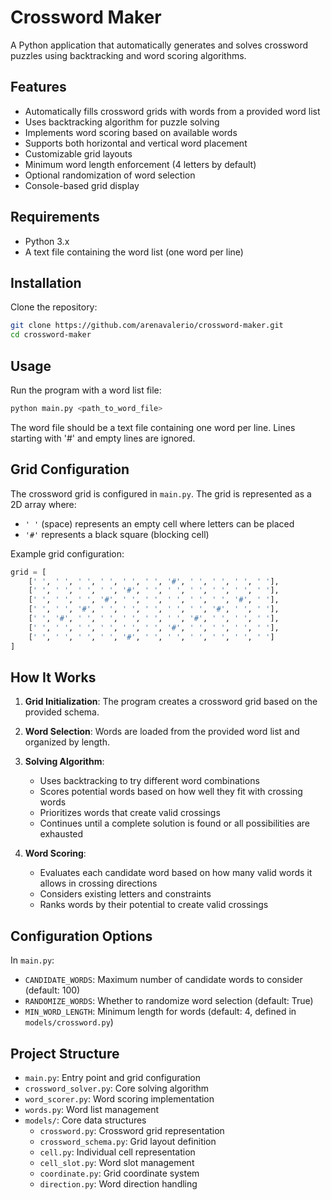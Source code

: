 # Crossword Maker

A Python application that automatically generates and solves crossword puzzles using backtracking and word scoring algorithms.

## Features

- Automatically fills crossword grids with words from a provided word list
- Uses backtracking algorithm for puzzle solving
- Implements word scoring based on available words
- Supports both horizontal and vertical word placement
- Customizable grid layouts
- Minimum word length enforcement (4 letters by default)
- Optional randomization of word selection
- Console-based grid display

## Requirements

- Python 3.x
- A text file containing the word list (one word per line)

## Installation

Clone the repository:

```bash
git clone https://github.com/arenavalerio/crossword-maker.git
cd crossword-maker
```

## Usage

Run the program with a word list file:

```bash
python main.py <path_to_word_file>
```

The word file should be a text file containing one word per line. Lines starting with '#' and empty lines are ignored.

## Grid Configuration

The crossword grid is configured in `main.py`. The grid is represented as a 2D array where:
- `' '` (space) represents an empty cell where letters can be placed
- `'#'` represents a black square (blocking cell)

Example grid configuration:
```python
grid = [
    [' ', ' ', ' ', ' ', ' ', ' ', '#', ' ', ' ', ' ', ' '],
    [' ', ' ', ' ', ' ', '#', ' ', ' ', ' ', ' ', ' ', ' '],
    [' ', ' ', ' ', '#', ' ', ' ', ' ', ' ', ' ', '#', ' '],
    [' ', ' ', '#', ' ', ' ', ' ', ' ', ' ', '#', ' ', ' '],
    [' ', '#', ' ', ' ', ' ', ' ', ' ', '#', ' ', ' ', ' '],
    [' ', ' ', ' ', ' ', ' ', ' ', '#', ' ', ' ', ' ', ' '],
    [' ', ' ', ' ', ' ', '#', ' ', ' ', ' ', ' ', ' ', ' ']
]
```

## How It Works

1. **Grid Initialization**: The program creates a crossword grid based on the provided schema.

2. **Word Selection**: Words are loaded from the provided word list and organized by length.

3. **Solving Algorithm**:
   - Uses backtracking to try different word combinations
   - Scores potential words based on how well they fit with crossing words
   - Prioritizes words that create valid crossings
   - Continues until a complete solution is found or all possibilities are exhausted

4. **Word Scoring**:
   - Evaluates each candidate word based on how many valid words it allows in crossing directions
   - Considers existing letters and constraints
   - Ranks words by their potential to create valid crossings

## Configuration Options

In `main.py`:
- `CANDIDATE_WORDS`: Maximum number of candidate words to consider (default: 100)
- `RANDOMIZE_WORDS`: Whether to randomize word selection (default: True)
- `MIN_WORD_LENGTH`: Minimum length for words (default: 4, defined in `models/crossword.py`)

## Project Structure

- `main.py`: Entry point and grid configuration
- `crossword_solver.py`: Core solving algorithm
- `word_scorer.py`: Word scoring implementation
- `words.py`: Word list management
- `models/`: Core data structures
  - `crossword.py`: Crossword grid representation
  - `crossword_schema.py`: Grid layout definition
  - `cell.py`: Individual cell representation
  - `cell_slot.py`: Word slot management
  - `coordinate.py`: Grid coordinate system
  - `direction.py`: Word direction handling